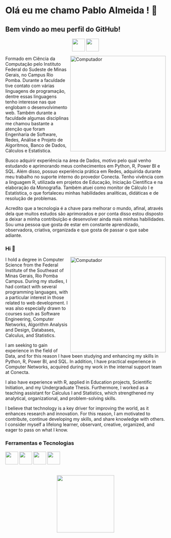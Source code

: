 # Olá eu me chamo Pablo Almeida ! 👋
## Bem vindo ao meu perfil do GitHub!      
<p align="center">
  <a href="https://www.instagram.com/bin.almeida" target="blank"><img align="center" src="instagram.png" height="40" width="40" /></a>
  <a href="https://www.linkedin.com/in/binalmeida7/" target="blank"><img align="center" src="linkedin.png" height="40" width="40" /></a>  
</p>
<img src="ciencia-de-dados.png" min-width="300px" max-width="300px" width="300px" align="right" alt="Computador">
<p align="left">
Formado em Ciência da Computação pelo Instituto Federal do Sudeste de Minas Gerais, no Campus Rio Pomba. Durante a faculdade tive contato com várias linguagens de programação, dentre essas linguagens tenho interesse nas que englobam o desenvolvimento web. Também durante a faculdade algumas disciplinas me chamou bastante a atenção que foram Engenharia de Software, Redes, Análise e Projeto de Algoritmos, Banco de Dados, Cálculos e Estatística. 
  
Busco adquirir experiência na área de Dados, motivo pelo qual venho estudando e aprimorando meus conhecimentos em Python, R, Power BI e SQL. Além disso, possuo experiência prática em Redes, adquirida durante meu trabalho no suporte interno do provedor Conecta.
Tenho vivência com a linguagem R, utilizada em projetos de Educação, Iniciação Científica e na elaboração da Monografia. Também atuei como monitor de Cálculo I e Estatística, o que fortaleceu minhas habilidades analíticas, didáticas e de resolução de problemas.

Acredito que a tecnologia é a chave para melhorar o mundo, afinal, através dela que muitos estudos são aprimorados e por conta disso estou disposto a deixar a minha contribuição e desenvolver ainda mais minhas habilidades. Sou uma pessoa que gosta de estar em constante aprendizado, observadora, criativa, organizada e que gosta de passar o que sabe adiante.
</p>

### Hi 👋
<img src="ciencia-de-dados2.png" min-width="300px" max-width="300px" width="300px" align="right" alt="Computador">
<p align="left">
I hold a degree in Computer Science from the Federal Institute of the Southeast of Minas Gerais, Rio Pomba Campus. During my studies, I had contact with several programming languages, with a particular interest in those related to web development. I was also especially drawn to courses such as Software Engineering, Computer Networks, Algorithm Analysis and Design, Databases, Calculus, and Statistics.

I am seeking to gain experience in the field of Data, and for this reason I have been studying and enhancing my skills in Python, R, Power BI, and SQL. In addition, I have practical experience in Computer Networks, acquired during my work in the internal support team at Conecta.

I also have experience with R, applied in Education projects, Scientific Initiation, and my Undergraduate Thesis. Furthermore, I worked as a teaching assistant for Calculus I and Statistics, which strengthened my analytical, organizational, and problem-solving skills.

I believe that technology is a key driver for improving the world, as it enhances research and innovation. For this reason, I am motivated to contribute, continue developing my skills, and share knowledge with others. I consider myself a lifelong learner, observant, creative, organized, and eager to pass on what I know.

### Ferramentas e Tecnologias
<code><img src="https://www.flaticon.com/free-icon/python_5968350" width="40" height="40"></code>
<code><img src="https://www.flaticon.com/free-icon/database_4248443" width="40" height="40"></code>
<code><img src="https://www.flaticon.com/free-icon/r_2103665" width="40" height="40"></code>
<code><img src="https://upload.wikimedia.org/wikipedia/commons/thumb/c/cf/New_Power_BI_Logo.svg/2048px-New_Power_BI_Logo.svg.png" width="40" height="40"></code>
</br>
</br>

<p align="center">
  <a href="hhttps://github.com/pablofsalmeida"><img loading="lazy" height="180em" src="https://github-readme-stats.vercel.app/api/top-langs/?username=pablofsalmeida&layout=compact&langs_count=7&theme=dracula"/></a>  
</p>
